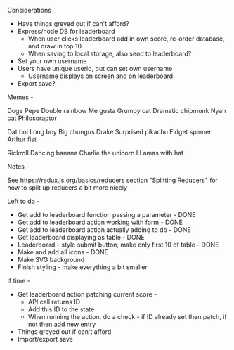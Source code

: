Considerations

- Have things greyed out if can't afford?
- Express/node DB for leaderboard
  - When user clicks leaderboard add in own score, re-order database, and draw in top 10
  - When saving to local storage, also send to leaderboard?
- Set your own username
- Users have unique userid, but can set own username
  - Username displays on screen and on leaderboard
- Export save?


Memes -

Doge
Pepe
Double rainbow
Me gusta
Grumpy cat
Dramatic chipmunk
Nyan cat
Philosoraptor


Dat boi
Long boy
Big chungus
Drake
Surprised pikachu
Fidget spinner
Arthur fist


Rickroll
Dancing banana
Charlie the unicorn
LLamas with hat


Notes -

See https://redux.js.org/basics/reducers section "Splitting Reducers" for how to split up reducers a bit more nicely

Left to do -

- Get add to leaderboard function passing a parameter - DONE
- Get add to leaderboard action working with form - DONE
- Get add to leaderboard action actually adding to db - DONE
- Get leaderboard displaying as table - DONE
- Leaderboard - style submit button, make only first 10 of table - DONE
- Make and add all icons - DONE
- Make SVG background
- Finish styling - make everything a bit smaller

If time -

- Get leaderboard action patching current score -
  - API call returns ID
  - Add this ID to the state
  - When running the action, do a check - if ID already set then patch, if not then add new entry
- Things greyed out if can't afford
- Import/export save
